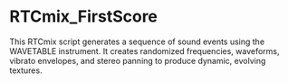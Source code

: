 # RTCmix_FirstScore
This RTCmix script generates a sequence of sound events using the WAVETABLE instrument. It creates randomized frequencies, waveforms, vibrato envelopes, and stereo panning to produce dynamic, evolving textures.

